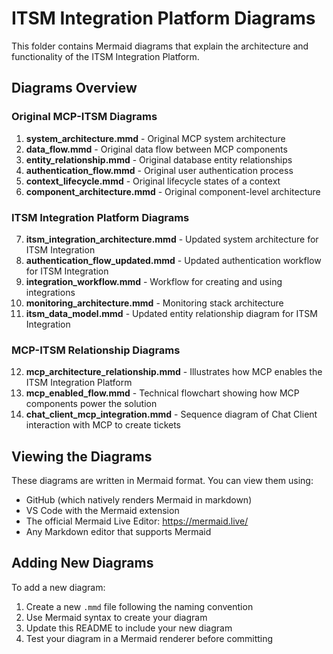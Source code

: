 # ITSM Integration Platform Diagrams

This folder contains Mermaid diagrams that explain the architecture and functionality of the ITSM Integration Platform.

## Diagrams Overview

### Original MCP-ITSM Diagrams
1. **system_architecture.mmd** - Original MCP system architecture
2. **data_flow.mmd** - Original data flow between MCP components
3. **entity_relationship.mmd** - Original database entity relationships
4. **authentication_flow.mmd** - Original user authentication process
5. **context_lifecycle.mmd** - Original lifecycle states of a context
6. **component_architecture.mmd** - Original component-level architecture

### ITSM Integration Platform Diagrams
7. **itsm_integration_architecture.mmd** - Updated system architecture for ITSM Integration
8. **authentication_flow_updated.mmd** - Updated authentication workflow for ITSM Integration
9. **integration_workflow.mmd** - Workflow for creating and using integrations
10. **monitoring_architecture.mmd** - Monitoring stack architecture
11. **itsm_data_model.mmd** - Updated entity relationship diagram for ITSM Integration

### MCP-ITSM Relationship Diagrams
12. **mcp_architecture_relationship.mmd** - Illustrates how MCP enables the ITSM Integration Platform
13. **mcp_enabled_flow.mmd** - Technical flowchart showing how MCP components power the solution
14. **chat_client_mcp_integration.mmd** - Sequence diagram of Chat Client interaction with MCP to create tickets

## Viewing the Diagrams

These diagrams are written in Mermaid format. You can view them using:

- GitHub (which natively renders Mermaid in markdown)
- VS Code with the Mermaid extension
- The official Mermaid Live Editor: https://mermaid.live/
- Any Markdown editor that supports Mermaid

## Adding New Diagrams

To add a new diagram:

1. Create a new `.mmd` file following the naming convention
2. Use Mermaid syntax to create your diagram
3. Update this README to include your new diagram
4. Test your diagram in a Mermaid renderer before committing 